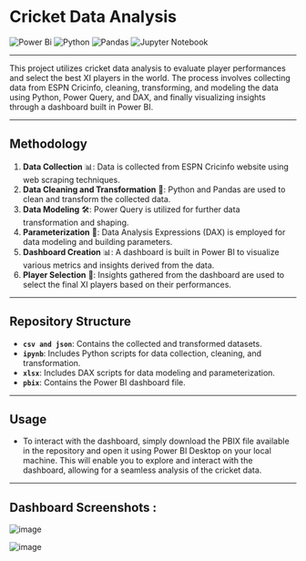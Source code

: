 # Cricket Data Analysis

![Power Bi](https://img.shields.io/badge/power_bi-F2C811?style=for-the-badge&logo=powerbi&logoColor=black)
![Python](https://img.shields.io/badge/python-3670A0?style=for-the-badge&logo=python&logoColor=ffdd54)
![Pandas](https://img.shields.io/badge/pandas-%23150458.svg?style=for-the-badge&logo=pandas&logoColor=white)
![Jupyter Notebook](https://img.shields.io/badge/jupyter-%23FA0F00.svg?style=for-the-badge&logo=jupyter&logoColor=white)

---

This project utilizes cricket data analysis to evaluate player performances and select the best XI players in the world. The process involves collecting data from ESPN Cricinfo, cleaning, transforming, and modeling the data using Python, Power Query, and DAX, and finally visualizing insights through a dashboard built in Power BI.

---

## Methodology
1. **Data Collection** 📊: Data is collected from ESPN Cricinfo website using web scraping techniques.
2. **Data Cleaning and Transformation** 🧹: Python and Pandas are used to clean and transform the collected data.
3. **Data Modeling** 🛠️: Power Query is utilized for further data transformation and shaping.
4. **Parameterization** 📝: Data Analysis Expressions (DAX) is employed for data modeling and building parameters.
5. **Dashboard Creation** 📊: A dashboard is built in Power BI to visualize various metrics and insights derived from the data.
6. **Player Selection** 🏏: Insights gathered from the dashboard are used to select the final XI players based on their performances.

---

## Repository Structure
- **`csv and json`**: Contains the collected and transformed datasets.
- **`ipynb`**: Includes Python scripts for data collection, cleaning, and transformation.
- **`xlsx`**: Includes DAX scripts for data modeling and parameterization.
- **`pbix`**: Contains the Power BI dashboard file.

---

## Usage
- To interact with the dashboard, simply download the PBIX file available in the repository and open it using Power BI Desktop on your local machine. This will enable you to explore and interact with the dashboard, allowing for a seamless analysis of the cricket data.

---

## Dashboard Screenshots :
![image](https://github.com/nithishravuvari/Cricket_Data_Analytics/assets/104012893/3ed4e0ca-8c9b-480f-9d68-a9f2125c546b)

![image](https://github.com/nithishravuvari/Cricket_Data_Analytics/assets/104012893/929e7ef9-1316-4a3b-92ec-d8c064bc7cda)

